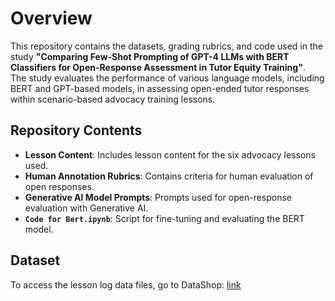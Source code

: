 # Overview

This repository contains the datasets, grading rubrics, and code used in the study **"Comparing Few-Shot Prompting of GPT-4 LLMs with BERT Classifiers for Open-Response Assessment in Tutor Equity Training"**.  
The study evaluates the performance of various language models, including BERT and GPT-based models, in assessing open-ended tutor responses within scenario-based advocacy training lessons.

## **Repository Contents**
- **Lesson Content**: Includes lesson content for the six advocacy lessons used.  
- **Human Annotation Rubrics**: Contains criteria for human evaluation of open responses.  
- **Generative AI Model Prompts**: Prompts used for open-response evaluation with Generative AI.  
- **`Code for Bert.ipynb`**: Script for fine-tuning and evaluating the BERT model.  

## **Dataset**
To access the lesson log data files, go to DataShop: [link](https://pslcdatashop.web.cmu.edu/DatasetInfo?datasetId=6250)
